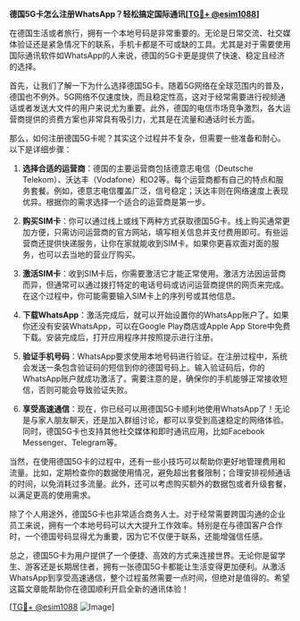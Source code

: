 **德国5G卡怎么注册WhatsApp？轻松搞定国际通讯[[TG💪+ @esim1088](https://t.me/s/esim1088)]**

在德国生活或者旅行，拥有一个本地号码是非常重要的。无论是日常交流、社交媒体验证还是紧急情况下的联系，手机卡都是不可或缺的工具。尤其是对于需要使用国际通讯软件如WhatsApp的人来说，德国的5G卡更是提供了快速、稳定且经济的选择。

首先，让我们了解一下为什么选择德国5G卡。随着5G网络在全球范围内的普及，德国也不例外。5G网络不仅速度快，而且稳定性高，这对于经常需要进行视频通话或者发送大文件的用户来说尤为重要。此外，德国的电信市场竞争激烈，各大运营商提供的资费方案也非常具有吸引力，尤其是在流量和通话时长方面。

那么，如何注册德国5G卡呢？其实这个过程并不复杂，但需要一些准备和耐心。以下是详细步骤：

1. **选择合适的运营商**：德国的主要运营商包括德意志电信（Deutsche Telekom）、沃达丰（Vodafone）和O2等。每个运营商都有自己的特点和服务套餐。例如，德意志电信覆盖广泛，信号稳定；沃达丰则在网络速度上表现优异。根据你的需求选择一个适合的运营商是第一步。

2. **购买SIM卡**：你可以通过线上或线下两种方式获取德国5G卡。线上购买通常更加方便，只需访问运营商的官方网站，填写相关信息并支付费用即可。有些运营商还提供快递服务，让你在家就能收到SIM卡。如果你更喜欢面对面的服务，也可以去当地的营业厅购买。

3. **激活SIM卡**：收到SIM卡后，你需要激活它才能正常使用。激活方法因运营商而异，但通常可以通过拨打特定的电话号码或访问运营商提供的网页来完成。在这个过程中，你可能需要输入SIM卡上的序列号或其他信息。

4. **下载WhatsApp**：激活完成后，就可以开始设置你的WhatsApp账户了。如果你还没有安装WhatsApp，可以在Google Play商店或Apple App Store中免费下载。安装完成后，打开应用程序并按照提示进行注册。

5. **验证手机号码**：WhatsApp要求使用本地号码进行验证。在注册过程中，系统会发送一条包含验证码的短信到你的德国号码上。输入验证码后，你的WhatsApp账户就成功激活了。需要注意的是，确保你的手机能够正常接收短信，否则可能会导致验证失败。

6. **享受高速通信**：现在，你已经可以用德国5G卡顺利地使用WhatsApp了！无论是与家人朋友聊天，还是加入群组讨论，都可以享受到高速稳定的网络体验。同时，德国5G卡也支持其他社交媒体和即时通讯应用，比如Facebook Messenger、Telegram等。

当然，在使用德国5G卡的过程中，还有一些小技巧可以帮助你更好地管理费用和流量。比如，定期检查你的数据使用情况，避免超出套餐限制；合理安排视频通话的时间，以免消耗过多流量。此外，还可以考虑购买额外的数据包或者升级套餐，以满足更高的使用需求。

除了个人用途外，德国5G卡也非常适合商务人士。对于经常需要跨国沟通的企业员工来说，拥有一个本地号码可以大大提升工作效率。特别是在与德国客户合作时，一个德国号码显得尤为重要，因为它不仅便于联系，还能增强信任感。

总之，德国5G卡为用户提供了一个便捷、高效的方式来连接世界。无论你是留学生、游客还是长期居住者，拥有一张德国5G卡都能让生活变得更加便利。从激活WhatsApp到享受高速通信，整个过程虽然需要一点时间，但绝对是值得的。希望这篇文章能帮助你在德国顺利开启全新的通讯体验！

[[TG💪+ @esim1088](https://t.me/s/esim1088) ![Image](https://i.postimg.cc/4NQfJmqS/Snipaste-2025-05-13-00-14-12.png)]